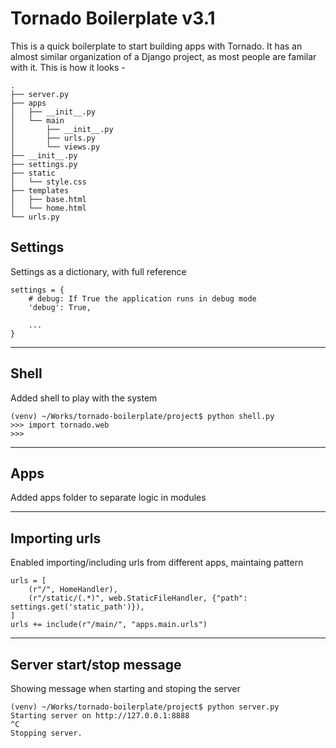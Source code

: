 Tornado Boilerplate v3.1
===================

This is a quick boilerplate to start building apps with Tornado.
It has an almost similar organization of a Django project, as most people are
familar with it. This is how it looks -

    .
    ├── server.py
    ├── apps
    │   ├── __init__.py
    │   └── main
    │       ├── __init__.py
    │       ├── urls.py
    │       └── views.py
    ├── __init__.py
    ├── settings.py
    ├── static
    │   └── style.css
    ├── templates
    │   ├── base.html
    │   └── home.html
    └── urls.py


## Settings ##
Settings as a dictionary, with full reference

    settings = {
        # debug: If True the application runs in debug mode
        'debug': True,

        ...
    }

***
## Shell ##
Added shell to play with the system

    (venv) ~/Works/tornado-boilerplate/project$ python shell.py
    >>> import tornado.web
    >>>

***
## Apps ##
Added apps folder to separate logic in modules

***
## Importing urls ##
Enabled importing/including urls from different apps, maintaing pattern

    urls = [
        (r"/", HomeHandler),
        (r"/static/(.*)", web.StaticFileHandler, {"path": settings.get('static_path')}),
    ]
    urls += include(r"/main/", "apps.main.urls")

***
## Server start/stop message ##
Showing message when starting and stoping the server

    (venv) ~/Works/tornado-boilerplate/project$ python server.py
    Starting server on http://127.0.0.1:8888
    ^C
    Stopping server.
